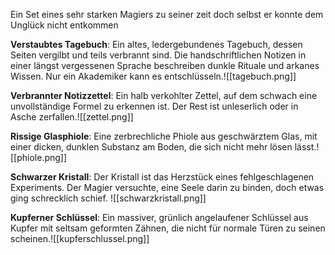 






Ein Set eines sehr starken Magiers zu seiner zeit doch selbst er konnte dem Unglück nicht entkommen

**Verstaubtes Tagebuch**: Ein altes, ledergebundenes Tagebuch, dessen Seiten vergilbt und teils verbrannt sind. Die handschriftlichen Notizen in einer längst vergessenen Sprache beschreiben dunkle Rituale und arkanes Wissen. Nur ein Akademiker kann es entschlüsseln.![[tagebuch.png]]

**Verbrannter Notizzettel**: Ein halb verkohlter Zettel, auf dem schwach eine unvollständige Formel zu erkennen ist. Der Rest ist unleserlich oder in Asche zerfallen.![[zettel.png]]

**Rissige Glasphiole**: Eine zerbrechliche Phiole aus geschwärztem Glas, mit einer dicken, dunklen Substanz am Boden, die sich nicht mehr lösen lässt.![[phiole.png]]

**Schwarzer Kristall**: Der Kristall ist das Herzstück eines fehlgeschlagenen Experiments. Der Magier versuchte, eine Seele darin zu binden, doch etwas ging schrecklich schief. ![[schwarzkristall.png]]

**Kupferner Schlüssel**: Ein massiver, grünlich angelaufener Schlüssel aus Kupfer mit seltsam geformten Zähnen, die nicht für normale Türen zu seinen scheinen.![[kupferschlussel.png]]